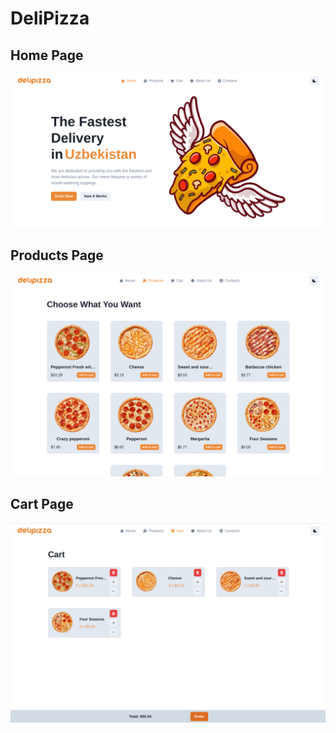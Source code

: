 # DeliPizza

## Home Page

![HomePage](./public/home-page.png)

## Products Page

![ProductsPage](./public/products-page.png)

## Cart Page

![CartPage](./public/cart-page.png)
